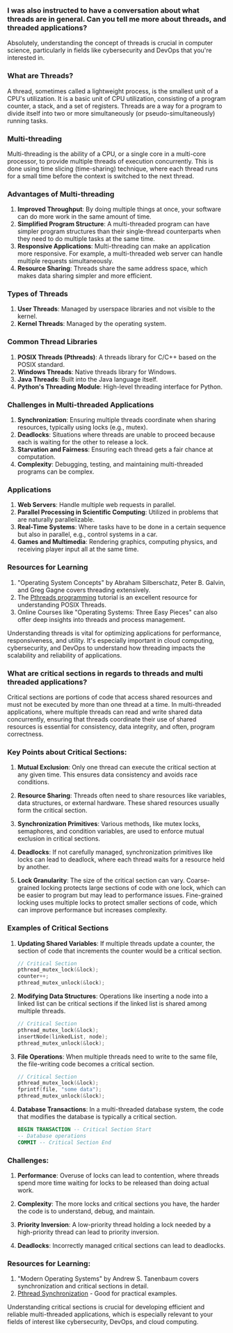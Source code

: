 ### I was also instructed to have a conversation about what threads are in general. Can you tell me more about threads, and threaded applications? 

Absolutely, understanding the concept of threads is crucial in computer science, particularly in fields like cybersecurity and DevOps that you're interested in.

### What are Threads?

A thread, sometimes called a lightweight process, is the smallest unit of a CPU's utilization. It is a basic unit of CPU utilization, consisting of a program counter, a stack, and a set of registers. Threads are a way for a program to divide itself into two or more simultaneously (or pseudo-simultaneously) running tasks. 

### Multi-threading

Multi-threading is the ability of a CPU, or a single core in a multi-core processor, to provide multiple threads of execution concurrently. This is done using time slicing (time-sharing) technique, where each thread runs for a small time before the context is switched to the next thread.

### Advantages of Multi-threading

1. **Improved Throughput**: By doing multiple things at once, your software can do more work in the same amount of time.
2. **Simplified Program Structure**: A multi-threaded program can have simpler program structures than their single-thread counterparts when they need to do multiple tasks at the same time.
3. **Responsive Applications**: Multi-threading can make an application more responsive. For example, a multi-threaded web server can handle multiple requests simultaneously.
4. **Resource Sharing**: Threads share the same address space, which makes data sharing simpler and more efficient.
  
### Types of Threads

1. **User Threads**: Managed by userspace libraries and not visible to the kernel. 
2. **Kernel Threads**: Managed by the operating system.

### Common Thread Libraries

1. **POSIX Threads (Pthreads)**: A threads library for C/C++ based on the POSIX standard. 
2. **Windows Threads**: Native threads library for Windows.
3. **Java Threads**: Built into the Java language itself.
4. **Python's Threading Module**: High-level threading interface for Python.

### Challenges in Multi-threaded Applications

1. **Synchronization**: Ensuring multiple threads coordinate when sharing resources, typically using locks (e.g., mutex).
2. **Deadlocks**: Situations where threads are unable to proceed because each is waiting for the other to release a lock.
3. **Starvation and Fairness**: Ensuring each thread gets a fair chance at computation.
4. **Complexity**: Debugging, testing, and maintaining multi-threaded programs can be complex.

### Applications

1. **Web Servers**: Handle multiple web requests in parallel.
2. **Parallel Processing in Scientific Computing**: Utilized in problems that are naturally parallelizable.
3. **Real-Time Systems**: Where tasks have to be done in a certain sequence but also in parallel, e.g., control systems in a car.
4. **Games and Multimedia**: Rendering graphics, computing physics, and receiving player input all at the same time.

### Resources for Learning

1. "Operating System Concepts" by Abraham Silberschatz, Peter B. Galvin, and Greg Gagne covers threading extensively.
2. The [Pthreads programming](https://computing.llnl.gov/tutorials/pthreads/) tutorial is an excellent resource for understanding POSIX Threads.
3. Online Courses like "Operating Systems: Three Easy Pieces" can also offer deep insights into threads and process management.

Understanding threads is vital for optimizing applications for performance, responsiveness, and utility. It's especially important in cloud computing, cybersecurity, and DevOps to understand how threading impacts the scalability and reliability of applications.

### What are critical sections in regards to threads and multi threaded applications? 

Critical sections are portions of code that access shared resources and must not be executed by more than one thread at a time. In multi-threaded applications, where multiple threads can read and write shared data concurrently, ensuring that threads coordinate their use of shared resources is essential for consistency, data integrity, and often, program correctness.

### Key Points about Critical Sections:

1. **Mutual Exclusion**: Only one thread can execute the critical section at any given time. This ensures data consistency and avoids race conditions.
  
2. **Resource Sharing**: Threads often need to share resources like variables, data structures, or external hardware. These shared resources usually form the critical section.

3. **Synchronization Primitives**: Various methods, like mutex locks, semaphores, and condition variables, are used to enforce mutual exclusion in critical sections.

4. **Deadlocks**: If not carefully managed, synchronization primitives like locks can lead to deadlock, where each thread waits for a resource held by another.

5. **Lock Granularity**: The size of the critical section can vary. Coarse-grained locking protects large sections of code with one lock, which can be easier to program but may lead to performance issues. Fine-grained locking uses multiple locks to protect smaller sections of code, which can improve performance but increases complexity.

### Examples of Critical Sections

1. **Updating Shared Variables**: If multiple threads update a counter, the section of code that increments the counter would be a critical section.

    ```c
    // Critical Section
    pthread_mutex_lock(&lock);
    counter++;
    pthread_mutex_unlock(&lock);
    ```

2. **Modifying Data Structures**: Operations like inserting a node into a linked list can be critical sections if the linked list is shared among multiple threads.

    ```c
    // Critical Section
    pthread_mutex_lock(&lock);
    insertNode(linkedList, node);
    pthread_mutex_unlock(&lock);
    ```
   
3. **File Operations**: When multiple threads need to write to the same file, the file-writing code becomes a critical section.

    ```c
    // Critical Section
    pthread_mutex_lock(&lock);
    fprintf(file, "some data");
    pthread_mutex_unlock(&lock);
    ```

4. **Database Transactions**: In a multi-threaded database system, the code that modifies the database is typically a critical section.

    ```sql
    BEGIN TRANSACTION -- Critical Section Start
    -- Database operations
    COMMIT -- Critical Section End
    ```

### Challenges:

1. **Performance**: Overuse of locks can lead to contention, where threads spend more time waiting for locks to be released than doing actual work.
  
2. **Complexity**: The more locks and critical sections you have, the harder the code is to understand, debug, and maintain.

3. **Priority Inversion**: A low-priority thread holding a lock needed by a high-priority thread can lead to priority inversion.

4. **Deadlocks**: Incorrectly managed critical sections can lead to deadlocks.

### Resources for Learning:

1. "Modern Operating Systems" by Andrew S. Tanenbaum covers synchronization and critical sections in detail.
2. [Pthread Synchronization](https://docs.oracle.com/cd/E19455-01/806-5257/6je9h032b/index.html) - Good for practical examples.

Understanding critical sections is crucial for developing efficient and reliable multi-threaded applications, which is especially relevant to your fields of interest like cybersecurity, DevOps, and cloud computing.